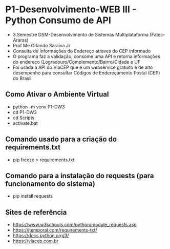 # P1-Desenvolvimento-WEB III - Python Consumo de API
- 3.Semestre DSM-Desenvolvimento de Sistemas Multiplataforma (Fatec-Araras)
- Prof Me Orlando Saraiva Jr
- Consulta de Informações do Endereço atraves do CEP informado
- O programa faz a validação, consome uma API e retorna informações do endereço (Logradouro/Complemento/Bairro/Cidade e UF
- Foi usada a API do ViaCEP que é um webservice gratuito e de alto desempenho para consultar Códigos de Endereçamento Postal (CEP) do Brasil

## Como Ativar o Ambiente Virtual
- python -m venv P1-DW3
- cd P1-DW3	
- cd Scripts
- activate.bat

## Comando usado para a criação do requirements.txt
- pip freeze > requirements.txt

## Comando para a instalação do requests (para funcionamento do sistema)
- pip install requests

## Sites de referência
- https://www.w3schools.com/python/module_requests.asp
- https://jtemporal.com/requirements-txt/
- https://docs.python.org/3/
- https://viacep.com.br
